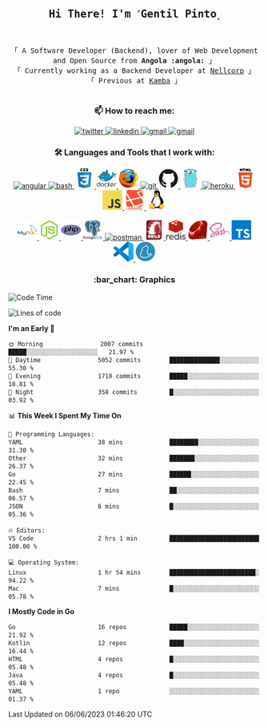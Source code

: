 <h2 align="center">
        <samp>
            Hi There! I'm <b>&#761;Gentil Pinto&#764;</b>
        </samp>
</h2>
<br>

<p align="center">
        <samp>
                「 A Software Developer (Backend), lover of Web Development and Open Source from <b>Angola :angola:</b> 」<br/>
            「 Currently working as a Backend Developer at <a href="https://nellcorp.com/" target="_blank">Nellcorp</a> 」<br/>
                「 Previous at <a href="https://www.usekamba.com/" target="_blank">Kamba</a> 」
                <br>
                <br>
        </samp>
</p>

<h3 align="center">📫 <b>How to reach me:</b></h3>

<p align="center">
    <a href="https://twitter.com/gentil__pinto" target="_blank">
        <img alt="twitter" src="https://img.icons8.com/color/48/000000/twitter.png" width="3.5%" />
    </a>
    <a href="https://www.linkedin.com/in/gentilpinto" target="_blank">
        <img alt="linkedin" src="https://img.icons8.com/color/48/000000/linkedin.png" width="3.5%" />
    </a>
    <a href="https://www.reddit.com/u/gentil__pinto" target="_blank">
        <img alt="gmail" src="https://img.icons8.com/color/48/000000/reddit.png" width="3.5%" />
    </a>
    <a href="mailto:gentil.pinto.dev@gmail.com">
        <img alt="gmail" src="https://img.icons8.com/color/48/000000/gmail.png" width="3.5%" />
    </a>
</p>

<h3 align="center">🛠️ <b>Languages and Tools that I work with:</b></h3>

<p align="center">
    <a href="https://angular.io" target="_blank">
        <img src="https://angular.io/assets/images/logos/angular/angular.svg" alt="angular" width="40" height="40"/>
    </a> 
    <a href="https://www.gnu.org/software/bash/" target="_blank">
        <img src="https://www.vectorlogo.zone/logos/gnu_bash/gnu_bash-icon.svg" alt="bash" width="40" height="40"/>
    </a>
    <a href="https://www.w3schools.com/css/" target="_blank">
        <img src="https://raw.githubusercontent.com/devicons/devicon/master/icons/css3/css3-original-wordmark.svg" alt="css3" width="40" height="40"/>
    </a>
    <a href="https://www.docker.com/" target="_blank">
        <img src="https://raw.githubusercontent.com/devicons/devicon/master/icons/docker/docker-original-wordmark.svg" alt="docker" width="40" height="40"/>
    </a>
    <a href="https://www.mozilla.org/en-US/firefox/" target="_blank">
        <img src="https://raw.githubusercontent.com/devicons/devicon/master/icons/firefox/firefox-original.svg" alt="firefox" width="40" height="40"/>
    </a>
    <a href="https://git-scm.com/" target="_blank">
        <img src="https://www.vectorlogo.zone/logos/git-scm/git-scm-icon.svg" alt="git" width="40" height="40"/>
    </a>
    <a href="https://github.com/" target="_blank">
        <img src="https://raw.githubusercontent.com/devicons/devicon/master/icons/github/github-original.svg" alt="github" width="40" height="40"/>
    </a>
    <a href="https://golang.org/" target="_blank">
        <img src="https://raw.githubusercontent.com/devicons/devicon/master/icons/go/go-original.svg" alt="golang" width="40" height="40"/>
    </a>
    <a href="https://heroku.com" target="_blank">
        <img src="https://www.vectorlogo.zone/logos/heroku/heroku-icon.svg" alt="heroku" width="40" height="40"/>
    </a>
    <a href="https://www.w3.org/html/" target="_blank">
        <img src="https://raw.githubusercontent.com/devicons/devicon/master/icons/html5/html5-original-wordmark.svg" alt="html5" width="40" height="40"/>
    </a>
    <a href="https://developer.mozilla.org/en-US/docs/Web/JavaScript" target="_blank">
        <img src="https://raw.githubusercontent.com/devicons/devicon/master/icons/javascript/javascript-original.svg" alt="javascript" width="40" height="40"/>
    </a>
    <a href="https://laravel.com/" target="_blank">
        <img src="https://raw.githubusercontent.com/devicons/devicon/master/icons/laravel/laravel-plain-wordmark.svg" alt="laravel" width="40" height="40"/>
    </a>
    <a href="https://www.linux.org/" target="_blank">
        <img src="https://raw.githubusercontent.com/devicons/devicon/master/icons/linux/linux-original.svg" alt="linux" width="40" height="40"/>
    </a>
    <br/>
    <br/>
    <a href="https://www.mysql.com/" target="_blank">
        <img src="https://raw.githubusercontent.com/devicons/devicon/master/icons/mysql/mysql-original-wordmark.svg" alt="mysql" width="40" height="40"/>
    </a>
    <a href="https://nodejs.org" target="_blank">
        <img src="https://raw.githubusercontent.com/devicons/devicon/master/icons/nodejs/nodejs-original.svg" alt="nodejs" width="40" height="40"/>
    </a>
    <a href="https://www.php.net" target="_blank">
        <img src="https://raw.githubusercontent.com/devicons/devicon/master/icons/php/php-original.svg" alt="php" width="40" height="40"/>
    </a>
    <a href="https://www.postgresql.org" target="_blank">
        <img src="https://raw.githubusercontent.com/devicons/devicon/master/icons/postgresql/postgresql-original-wordmark.svg" alt="postgresql" width="40" height="40"/>
    </a>
    <a href="https://postman.com" target="_blank">
        <img src="https://www.vectorlogo.zone/logos/getpostman/getpostman-icon.svg" alt="postman" width="40" height="40"/>
    </a>
    <a href="https://rubyonrails.org/" target="_blank">
        <img src="https://raw.githubusercontent.com/devicons/devicon/master/icons/rails/rails-original-wordmark.svg" alt="rails" width="40" height="40"/>
    </a>
    <a href="https://redis.io" target="_blank">
        <img src="https://raw.githubusercontent.com/devicons/devicon/master/icons/redis/redis-original-wordmark.svg" alt="redis" width="40" height="40"/>
    </a>
    <a href="https://www.ruby-lang.org/en/" target="_blank">
        <img src="https://raw.githubusercontent.com/devicons/devicon/master/icons/ruby/ruby-original.svg" alt="ruby" width="40" height="40"/>
    </a>
    <a href="https://sass-lang.com" target="_blank">
        <img src="https://raw.githubusercontent.com/devicons/devicon/master/icons/sass/sass-original.svg" alt="sass" width="40" height="40"/>
    </a>
    <a href="https://www.typescriptlang.org/" target="_blank">
        <img src="https://raw.githubusercontent.com/devicons/devicon/master/icons/typescript/typescript-original.svg" alt="typescript" width="40" height="40"/>
    </a>
    <a href="https://code.visualstudio.com/" target="_blank">
        <img src="https://raw.githubusercontent.com/devicons/devicon/master/icons/vscode/vscode-original.svg" alt="vscode" width="40" height="40"/>
    </a>
    <a href="https://yarnpkg.com/" target="_blank">
        <img src="https://raw.githubusercontent.com/devicons/devicon/master/icons/yarn/yarn-original.svg" alt="yarn" width="40" height="40"/>
    </a>
</p>

<h3 align="center">:bar_chart: <b>Graphics</b></h3>

<!--START_SECTION:waka-->
![Code Time](http://img.shields.io/badge/Code%20Time-1%2C073%20hrs%204%20mins-blue)

![Lines of code](https://img.shields.io/badge/From%20Hello%20World%20I%27ve%20Written-2.6%20million%20lines%20of%20code-blue)

**I'm an Early 🐤** 

```text
🌞 Morning                2007 commits        █████░░░░░░░░░░░░░░░░░░░░   21.97 % 
🌆 Daytime                5052 commits        ██████████████░░░░░░░░░░░   55.30 % 
🌃 Evening                1718 commits        █████░░░░░░░░░░░░░░░░░░░░   18.81 % 
🌙 Night                  358 commits         █░░░░░░░░░░░░░░░░░░░░░░░░   03.92 % 
```


📊 **This Week I Spent My Time On** 

```text
💬 Programming Languages: 
YAML                     38 mins             ████████░░░░░░░░░░░░░░░░░   31.30 % 
Other                    32 mins             ███████░░░░░░░░░░░░░░░░░░   26.37 % 
Go                       27 mins             ██████░░░░░░░░░░░░░░░░░░░   22.45 % 
Bash                     7 mins              ██░░░░░░░░░░░░░░░░░░░░░░░   06.57 % 
JSON                     6 mins              █░░░░░░░░░░░░░░░░░░░░░░░░   05.36 % 

🔥 Editors: 
VS Code                  2 hrs 1 min         █████████████████████████   100.00 % 

💻 Operating System: 
Linux                    1 hr 54 mins        ████████████████████████░   94.22 % 
Mac                      7 mins              █░░░░░░░░░░░░░░░░░░░░░░░░   05.78 % 
```

**I Mostly Code in Go** 

```text
Go                       16 repos            █████░░░░░░░░░░░░░░░░░░░░   21.92 % 
Kotlin                   12 repos            ████░░░░░░░░░░░░░░░░░░░░░   16.44 % 
HTML                     4 repos             █░░░░░░░░░░░░░░░░░░░░░░░░   05.48 % 
Java                     4 repos             █░░░░░░░░░░░░░░░░░░░░░░░░   05.48 % 
YAML                     1 repo              ░░░░░░░░░░░░░░░░░░░░░░░░░   01.37 % 
```




 Last Updated on 06/06/2023 01:46:20 UTC
<!--END_SECTION:waka-->
